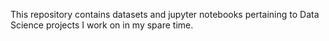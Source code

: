 This repository contains datasets and jupyter notebooks pertaining to Data Science projects I work on in my spare time.

